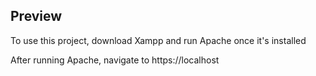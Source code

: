 ## Preview

To use this project, download Xampp and run Apache once it's installed

After running Apache, navigate to https://localhost 
